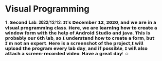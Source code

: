 # Visual Programming

𝟏. 𝗦𝗲𝗰𝗼𝗻𝗱 𝐋𝐚𝐛: 𝟐𝟎𝟐𝟐/𝟏𝟐/𝟏𝟐:
𝗜𝘁'𝘀 𝗗𝗲𝗰𝗲𝗺𝗯𝗲𝗿 𝟭𝟮, 𝟮𝟬𝟮𝟬, 𝗮𝗻𝗱 𝘄𝗲 𝗮𝗿𝗲 𝗶𝗻 𝗮 𝘃𝗶𝘀𝘂𝗮𝗹 𝗽𝗿𝗼𝗴𝗿𝗮𝗺𝗺𝗶𝗻𝗴 𝗰𝗹𝗮𝘀𝘀. 𝗛𝗲𝗿𝗲, 𝘄𝗲 𝗮𝗿𝗲 𝗹𝗲𝗮𝗿𝗻𝗶𝗻𝗴 𝗵𝗼𝘄 𝘁𝗼 𝗰𝗿𝗲𝗮𝘁𝗲 𝗮 𝘄𝗶𝗻𝗱𝗼𝘄 𝗳𝗼𝗿𝗺 𝘄𝗶𝘁𝗵 𝘁𝗵𝗲 𝗵𝗲𝗹𝗽 𝗼𝗳 𝗔𝗻𝗱𝗿𝗼𝗶𝗱 𝗦𝘁𝘂𝗱𝗶𝗼 𝗮𝗻𝗱 𝗝𝗮𝘃𝗮. 𝗧𝗵𝗶𝘀 𝗶𝘀 𝗽𝗿𝗼𝗯𝗮𝗯𝗹𝘆 𝗼𝘂𝗿 𝟲𝘁𝗵 𝗹𝗮𝗯, 𝘀𝗼 𝗜 𝘂𝗻𝗱𝗲𝗿𝘀𝘁𝗮𝗻𝗱 𝗵𝗼𝘄 𝘁𝗼 𝗰𝗿𝗲𝗮𝘁𝗲 𝗮 𝗳𝗼𝗿𝗺, 𝗯𝘂𝘁 𝗜'𝗺 𝗻𝗼𝘁 𝗮𝗻 𝗲𝘅𝗽𝗲𝗿𝘁. 𝗛𝗲𝗿𝗲 𝗶𝘀 𝗮 𝘀𝗰𝗿𝗲𝗲𝗻𝘀𝗵𝗼𝘁 𝗼𝗳 𝘁𝗵𝗲 𝗽𝗿𝗼𝗷𝗲𝗰𝘁,𝗜 𝘄𝗶𝗹𝗹 𝘂𝗽𝗹𝗼𝗮𝗱 𝘁𝗵𝗲 𝗽𝗿𝗼𝗴𝗿𝗮𝗺 𝗲𝘃𝗲𝗿𝘆 𝗹𝗮𝗯 𝗱𝗮𝘆, 𝗮𝗻𝗱 𝗶𝗳 𝗽𝗼𝘀𝘀𝗶𝗯𝗹𝗲, 𝗜 𝘄𝗶𝗹𝗹 𝗮𝗹𝘀𝗼 𝗮𝘁𝘁𝗮𝗰𝗵 𝗮 𝘀𝗰𝗿𝗲𝗲𝗻-𝗿𝗲𝗰𝗼𝗿𝗱𝗲𝗱 𝘃𝗶𝗱𝗲𝗼. 𝗛𝗮𝘃𝗲 𝗮 𝗴𝗿𝗲𝗮𝘁 𝗱𝗮𝘆! ☺️
